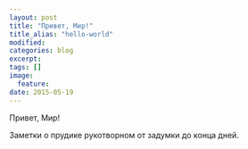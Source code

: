 ```yaml
---
layout: post
title: "Привет, Мир!"
title_alias: "hello-world"
modified:
categories: blog
excerpt:
tags: []
image:
  feature:
date: 2015-05-19
---
```


Привет, Мир!

Заметки о прудике рукотворном от задумки до конца дней.
